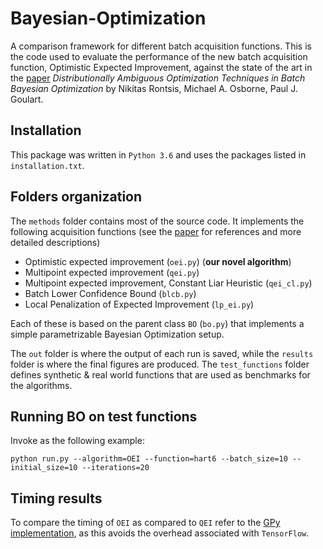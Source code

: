 # Bayesian-Optimization
A comparison framework for different batch acquisition functions. This is the code used to evaluate the performance of the new batch acquisition function, Optimistic Expected Improvement, against the state of the art in the [paper](https://arxiv.org/abs/1707.04191) *Distributionally Ambiguous Optimization Techniques in Batch Bayesian Optimization* by Nikitas Rontsis, Michael A.  Osborne, Paul J. Goulart.

## Installation
This package was written in `Python 3.6` and uses the packages listed in `installation.txt`.

## Folders organization
The `methods` folder contains most of the source code. It implements the following acquisition functions (see the [paper](https://arxiv.org/abs/1707.04191) for references and more detailed descriptions)
* Optimistic expected improvement (`oei.py`) (**our novel algorithm**)
* Multipoint expected improvement (`qei.py`)
* Multipoint expected improvement, Constant Liar Heuristic (`qei_cl.py`)
* Batch Lower Confidence Bound (`blcb.py`)
* Local Penalization of Expected Improvement (`lp_ei.py`)

Each of these is based on the parent class `BO` (`bo.py`) that implements a simple parametrizable Bayesian Optimization setup.

The `out` folder is where the output of each run is saved, while the `results` folder is where the final figures are produced. The `test_functions` folder defines synthetic & real world functions that are used as benchmarks for the algorithms.

## Running BO on test functions
Invoke as the following example:
```
python run.py --algorithm=OEI --function=hart6 --batch_size=10 --initial_size=10 --iterations=20
```

## Timing results
To compare the timing of `OEI` as compared to `QEI` refer to the [GPy implementation](https://github.com/oxfordcontrol/Bayesian-Optimization/tree/GPy-based), as this avoids the overhead associated with `TensorFlow`.
